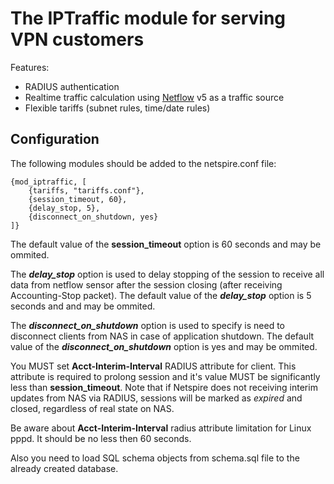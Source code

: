 The IPTraffic module for serving VPN customers
==============================================

Features:

* RADIUS authentication
* Realtime traffic calculation using [Netflow](http://en.wikipedia.org/wiki/Netflow) v5 as a traffic source
* Flexible tariffs (subnet rules, time/date rules)

Configuration
-------------

The following modules should be added to the netspire.conf file:

    {mod_iptraffic, [
        {tariffs, "tariffs.conf"},
        {session_timeout, 60},
        {delay_stop, 5},
        {disconnect_on_shutdown, yes}
    ]}

The default value of the **session_timeout** option is 60 seconds and may be ommited.

The ***delay_stop*** option is used to delay stopping of the session to receive all data from netflow sensor after the session closing (after receiving Accounting-Stop packet).
The default value of the ***delay_stop*** option is 5 seconds and and may be ommited.

The ***disconnect_on_shutdown*** option is used to specify is need to disconnect clients from NAS in case of application shutdown.
The default value of the ***disconnect_on_shutdown*** option is yes and may be ommited.

You MUST set **Acct-Interim-Interval** RADIUS attribute for client. This attribute is required to prolong session and it's value MUST be significantly less than **session_timeout**.
Note that if Netspire does not receiving interim updates from NAS via RADIUS, sessions will be marked as *expired* and closed, regardless of real state on NAS.

Be aware about **Acct-Interim-Interval** radius attribute limitation for Linux pppd. It should be no less then 60 seconds.

Also you need to load SQL schema objects from schema.sql file to the already created database.
